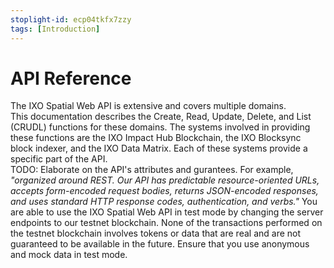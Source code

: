 ```yaml
---
stoplight-id: ecp04tkfx7zzy
tags: [Introduction]
---
```


# API Reference

The IXO Spatial Web API is extensive and covers multiple domains.\
This documentation describes the Create, Read, Update, Delete, and List (CRUDL) functions for these domains. The systems involved in providing these functions are the IXO Impact Hub Blockchain, the IXO Blocksync block indexer, and the IXO Data Matrix. Each of these systems provide a specific part of the API.\
TODO: Elaborate on the API's attributes and gurantees. For example, _"organized around REST. Our API has predictable resource-oriented URLs, accepts form-encoded request bodies, returns JSON-encoded responses, and uses standard HTTP response codes, authentication, and verbs."_
You are able to use the IXO Spatial Web API in test mode by changing the server endpoints to our testnet blockchain. None of the transactions performed on the testnet blockchain involves tokens or data that are real and are not guaranteed to be available in the future. Ensure that you use anonymous and mock data in test mode.
